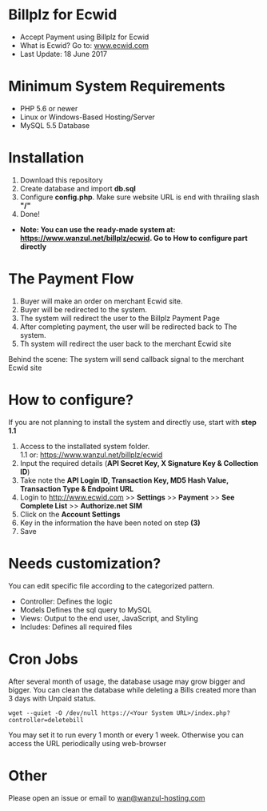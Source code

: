 # Billplz for Ecwid

* Accept Payment using Billplz for Ecwid
* What is Ecwid? Go to: www.ecwid.com
* Last Update: 18 June 2017

# Minimum System Requirements

* PHP 5.6 or newer
* Linux or Windows-Based Hosting/Server
* MySQL 5.5 Database

# Installation

1. Download this repository
2. Create database and import **db.sql**
3. Configure **config.php**. Make sure website URL is end with thrailing slash **"/"**
4. Done!

* **Note: You can use the ready-made system at: https://www.wanzul.net/billplz/ecwid. Go to How to configure part directly**

# The Payment Flow

1. Buyer will make an order on merchant Ecwid site.
2. Buyer will be redirected to the system.
3. The system will redirect the user to the Billplz Payment Page
4. After completing payment, the user will be redirected back to The system.
5. Th system will redirect the user back to the merchant Ecwid site

Behind the scene: The system will send callback signal to the merchant Ecwid site

# How to configure?

If you are not planning to install the system and directly use, start with **step 1.1**

1. Access to the installated system folder. <br>
1.1 or: https://www.wanzul.net/billplz/ecwid
2. Input the required details (**API Secret Key, X Signature Key & Collection ID**)
3. Take note the **API Login ID, Transaction Key, MD5 Hash Value, Transaction Type & Endpoint URL**
4. Login to http://www.ecwid.com >> **Settings** >> **Payment** >> **See Complete List** >> **Authorize.net SIM**
5. Click on the **Account Settings**
6. Key in the information the have been noted on step **(3)**
7. Save

# Needs customization?

You can edit specific file according to the categorized pattern. 

  * Controller: Defines the logic
  * Models Defines the sql query to MySQL
  * Views: Output to the end user, JavaScript, and Styling
  * Includes: Defines all required files
  
# Cron Jobs

After several month of usage, the database usage may grow bigger and bigger. You can clean the database while deleting a Bills created more than 3 days with Unpaid status.

```
wget --quiet -O /dev/null https://<Your System URL>/index.php?controller=deletebill
```
You may set it to run every 1 month or every 1 week. Otherwise you can access the URL periodically using web-browser

# Other

Please open an issue or email to wan@wanzul-hosting.com
